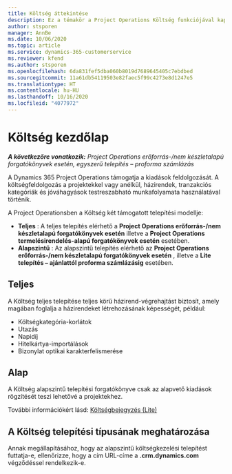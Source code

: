 ```yaml
---
title: Költség áttekintése
description: Ez a témakör a Project Operations Költség funkciójával kapcsolatos információkat tartalmaz.
author: stsporen
manager: AnnBe
ms.date: 10/06/2020
ms.topic: article
ms.service: dynamics-365-customerservice
ms.reviewer: kfend
ms.author: stsporen
ms.openlocfilehash: 6da831fef5dba060b8019d7689645405c7ebdbed
ms.sourcegitcommit: 11a61db54119503e82faec5f99c4273e8d1247e5
ms.translationtype: HT
ms.contentlocale: hu-HU
ms.lasthandoff: 10/16/2020
ms.locfileid: "4077972"
---
```

# <a name="expense-home-page"></a>Költség kezdőlap

_**A következőre vonatkozik:** Project Operations erőforrás-/nem készletalapú forgatókönyvek esetén, egyszerű telepítés – proforma számlázás_


A Dynamics 365 Project Operations támogatja a kiadások feldolgozását. A költségfeldolgozás a projektekkel vagy anélkül, házirendek, tranzakciós kategóriák és jóváhagyások testreszabható munkafolyamata használatával történik.

A Project Operationsben a Költség két támogatott telepítési modellje: 

- **Teljes** : A teljes telepítés elérhető a **Project Operations erőforrás-/nem készletalapú forgatókönyvek esetén** illetve a **Project Operations termelésirendelés-alapú forgatókönyvek esetén** esetében.
- **Alapszintű** : Az alapszintű telepítés elérhető az **Project Operations erőforrás-/nem készletalapú forgatókönyvek esetén** , illetve a **Lite telepítés – ajánlattól proforma számlázásig** esetében.

## <a name="full"></a>Teljes 
A Költség teljes telepítése teljes körű házirend-végrehajtást biztosít, amely magában foglalja a házirendeket létrehozásának képességét, például:

  - Költségkategória-korlátok
  - Utazás
  - Napidíj
  - Hitelkártya-importálások
  - Bizonylat optikai karakterfelismerése

## <a name="basic"></a>Alap 
A Költség alapszintű telepítési forgatókönyve csak az alapvető kiadások rögzítését teszi lehetővé a projektekhez. 

További információkért lásd: [Költségbejegyzés (Lite)](basic-expense.md)

## <a name="determine-your-expense-deployment"></a>A Költség telepítési típusának meghatározása
Annak megállapításához, hogy az alapszintű költségkezelési telepítést futtatja-e, ellenőrizze, hogy a cím URL-címe a **.crm.dynamics.com** végződéssel rendelkezik-e. 
